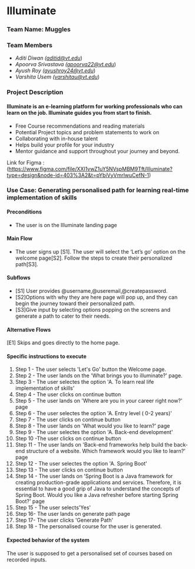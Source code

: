 # Illuminate

### Team Name: Muggles

### Team Members
- *Aditi Diwan (<aditid@vt.edu>*)
- *Apoorva Srivastava (<apoorva22@vt.edu>*)
- *Ayush Roy (<ayushroy24@vt.edu>*)
- *Varshita Usem (<varshitau@vt.edu>*)
 
### Project Description

#### Illuminate is an e-learning platform for working professionals who can learn on the job. Illuminate guides you from start to finish.  

- Free Course recommendations and reading materials
- Potential Project topics and problem statements to work on 
- Collaborating with in-house talent
- Helps build your profile for your industry 
- Mentor guidance and support throughout your journey and beyond.

Link for Figma : (<https://www.figma.com/file/XXI1vwZ1uY5NVspMBM9Tft/Illuminate?type=design&node-id=403%3A2&t=pYbiVyVmrlwuCefN-1>)

### Use Case: Generating personalised path for learning real-time implementation of skills
#### Preconditions 
- The user is on the Illuminate landing page
#### Main Flow 
- The user signs up [S1]. The user will select the ‘Let’s go’ option on the welcome page[S2]. Follow the steps to create their personalized path[S3]. 
#### Subflows 
- [S1] User provides @username,@useremail,@createpassword. 
- [S2]Options with why they are here page will pop up, and they can begin the journey toward their personalized path.
- [S3]Give input by selecting options popping on the screens and generate a path to cater to their needs.
#### Alternative Flows 
[E1] Skips and goes directly to the home page.

#### Specific instructions to execute  

1. Step 1 - The user selects 'Let's Go' button the Welcome page.
2.  Step 2 - The user lands on the 'What brings you to illuminate?' page.
3. Step 3 - The user selectes the option 'A. To learn real life implementation of skills'
4. Step 4 - The user clicks on continue button
5. Step 5 - The user lands on 'Where are you in your career right now?' page
6. Step 6 - The user selectes the option 'A. Entry level ( 0-2 years)'
7. Step 7 - The user clicks on continue button
8. Step 8 - The user lands on 'What would you like to learn?' page
9. Step 9 - The user selectes the option 'A. Back-end development'
10. Step 10 -The user clicks on continue button
11. Step 11 - The user lands on 'Back-end frameworks help build the back-end structure of a website. Which framework would you like to learn?' page
12. Step 12 - The user selectes the option 'A. Spring Boot'
13. Step 13 - The user clicks on continue button
14. Step 14 - The user lands on 'Spring Boot is a Java framework for creating production-grade applications and services. Therefore, it is essential to have a good grip of Java to understand the concepts of Spring Boot. Would you like a Java refresher before starting Spring Boot?' page
15. Step 15 - The user selects'Yes'
16. Step 16- The user lands on generate path page
17. Step 17- The user clicks 'Generate Path'
18. Step 18 - The personalised course for the user is generated.

#### Expected behavior of the system

The user is supposed to get a personalised set of courses based on recorded inputs.

